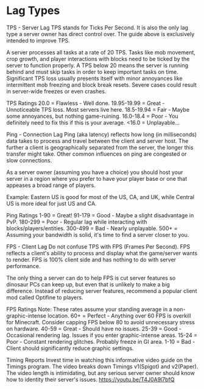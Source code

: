 # Lag Types
TPS - Server Lag
TPS stands for Ticks Per Second. It is also the only lag type a server owner has direct control over. The guide above is exclusively intended to improve TPS.

A server processes all tasks at a rate of 20 TPS. Tasks like mob movement, crop growth, and player interactions with blocks need to be ticked by the server to function properly. A TPS below 20 means the server is running behind and must skip tasks in order to keep important tasks on time. Significant TPS loss usually presents itself with minor annoyances like intermittent mob freezing and block break resets. Severe cases could result in server-wide freezes or even crashes.

TPS Ratings
20.0 = Flawless - Well done.
19.95-19.99 = Great - Unnoticeable TPS loss. Most servers live here.
18.5-19.94 = Fair - Maybe some annoyances, but nothing game-ruining.
16.0-18.4 = Poor - You definitely need to fix this if this is your average.
<16.0 = Unplayable...


Ping - Connection Lag
Ping (aka latency) reflects how long (in milliseconds) data takes to process and travel between the client and server host. The further a client is geographically separated from the server, the longer this transfer might take. Other common influences on ping are congested or slow connections.

As a server owner (assuming you have a choice) you should host your server in a region where you prefer to have your player base or one that appeases a broad range of players.

Example: Eastern US is good for most of the US, CA, and UK, while Central US is more ideal for just US and CA.

Ping Ratings
1-90 = Great!
91-179 = Good - Maybe a slight disadvantage in PvP.
180-299 = Poor - Regular lag while interacting with blocks/players/entities.
300-499 = Bad - Nearly unplayable.
500+ = Assuming your bandwidth is solid, it's time to find a server closer to you.


FPS - Client Lag
Do not confuse TPS with FPS (Frames Per Second). FPS reflects a client's ability to process and display what the game/server wants to render. FPS is 100% client side and has nothing to do with server performance.

The only thing a server can do to help FPS is cut server features so dinosaur PCs can keep up, but even that is unlikely to make a big difference. Instead of reducing server features, recommend a popular client mod called Optifine to players.

FPS Ratings
Note: These rates assume your standing average in a non-graphic-intense location.
60+ = Perfect - Anything over 60 FPS is overkill for Minecraft. Consider capping FPS below 80 to avoid unnecessary stress on hardware.
40-59 = Great - Should have no issues.
25-39 = Good - Occasional rendering lag. Issues if you enter graphic-intense areas.
15-24 = Poor - Constant rendering glitches. Probably freeze in GI area.
1-10 = Bad - Client should significantly reduce graphic settings.


Timing Reports
Invest time in watching this informative video guide on the Timings program. The video breaks down Timings v1(Spigot) and v2(Paper). The video length is intimidating, but any serious server owner should know how to identity their server's issues.
https://youtu.be/T4J0A9l7bfQ